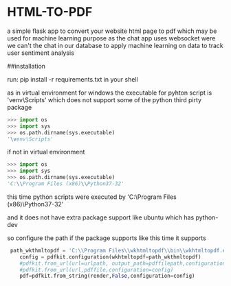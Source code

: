 # HTML-TO-PDF

a simple flask app to convert your website html page to pdf which may be used for machine learning purpose
as the chat app uses websocket were we can't the chat in our database to apply machine learning on data to track user
sentiment analysis 

##installation 

run: pip install -r requirements.txt in your shell

as in virtual environment for windows the executable for pyhton script is
'venv\Scripts' which does not support some of the python third pirty package


```python
>>> import os
>>> import sys
>>> os.path.dirname(sys.executable)
'\venv\Scripts'
```

if not in virtual environment

```python
>>> import os
>>> import sys
>>> os.path.dirname(sys.executable)
'C:\\Program Files (x86)\\Python37-32'
```

this time python scripts were executed by 
'C:\\Program Files (x86)\\Python37-32'

and it does not have extra package support like ubuntu which has python-dev

so configure the path if the package supports like this time it supports

```python
 path_wkthmltopdf = 'C:\\Program Files\\wkhtmltopdf\\bin\\wkhtmltopdf.exe'
    config = pdfkit.configuration(wkhtmltopdf=path_wkthmltopdf)
    #pdfkit.from_url(url=urlpath, output_path=pdffilepath,configuration=config)
    #pdfkit.from_url(url,pdffile,configuration=config)
    pdf=pdfkit.from_string(render,False,configuration=config)
```

##


